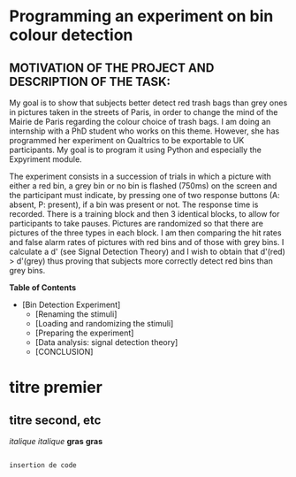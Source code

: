 # Programming an experiment on bin colour detection

## MOTIVATION OF THE PROJECT AND DESCRIPTION OF THE TASK:
My goal is to show that subjects better detect red trash bags than grey ones in pictures taken in the streets of Paris, in order to change the mind of the Mairie de Paris regarding the colour choice of trash bags. I am doing an internship with a PhD student who works on this theme. However, she has programmed her experiment on Qualtrics to be exportable to UK participants. My goal is to program it using Python and especially the Expyriment module.

The experiment consists in a succession of trials in which a picture with either a red bin, a grey bin or no bin is flashed (750ms) on the screen and the participant must indicate, by pressing one of two response buttons (A: absent, P: present), if a bin was present or not. The response time is recorded. There is a training block and then 3 identical blocks, to allow for participants to take pauses. Pictures are randomized so that there are pictures of the three types in each block. I am then comparing the hit rates and false alarm rates of pictures with red bins and of those with grey bins. I calculate a d' (see Signal Detection Theory) and I wish to obtain that d'(red) > d'(grey) thus proving that subjects more correctly detect red bins than grey bins.

<!-- markdown-toc start - Don't edit this section. Run M-x markdown-toc-refresh-toc -->
**Table of Contents**

- [Bin Detection Experiment]
    - [Renaming the stimuli]
    - [Loading and randomizing the stimuli]
    - [Preparing the experiment]
    - [Data analysis: signal detection theory]
    - [CONCLUSION]

<!-- markdown-toc end -->

# titre premier
## titre second, etc
_italique_  *italique*
__gras__  **gras**

<pre><code>
insertion de code
</code></pre>

